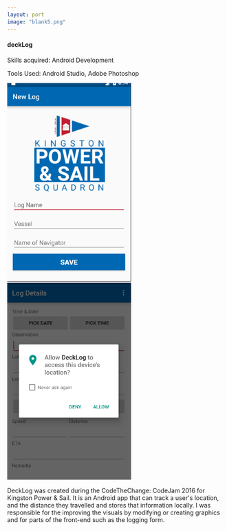 ```yaml
---
layout: port
image: "blank5.png"
---
```


<h4>deckLog</h4>
<p>Skills acquired: Android Development</p>
<p>Tools Used: Android Studio, Adobe Photoshop</p>
<img src="./img/portfolio/log1.png" style="width:30vw;"><img src="./img/portfolio/log2.png" style="width:30vw;">
<p>DeckLog was created during the CodeTheChange: CodeJam 2016 for Kingston Power & Sail. It is an Android app that can track a user's location, and the distance they travelled and stores that information locally. I was responsible for the improving the visuals by modifying or creating graphics and for parts of the front-end such as the logging form.</p>